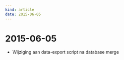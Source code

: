 ```yaml
---
kind: article
date: 2015-06-05
---
```


# 2015-06-05

* Wijziging aan data-export script na database merge

